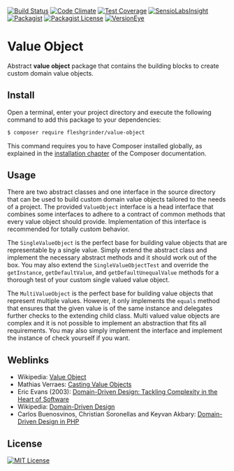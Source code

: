 [![Build Status](https://img.shields.io/travis/Fleshgrinder/php-value-object.svg?style=flat-square)](https://travis-ci.org/Fleshgrinder/php-value-object)
[![Code Climate](https://img.shields.io/codeclimate/github/Fleshgrinder/php-value-object/badges/gpa.svg?style=flat-square)](https://codeclimate.com/github/Fleshgrinder/php-value-object)
[![Test Coverage](https://img.shields.io/codeclimate/coverage/github/Fleshgrinder/php-value-object.svg?style=flat-square)](https://codeclimate.com/github/Fleshgrinder/php-value-object/coverage)
[![SensioLabsInsight](https://img.shields.io/sensiolabs/i/512975d9-5cd0-4f65-9334-31bbe732d6de.svg?style=flat-square)](https://insight.sensiolabs.com/projects/512975d9-5cd0-4f65-9334-31bbe732d6de)
[![Packagist](https://img.shields.io/packagist/v/Fleshgrinder/value-object.svg?style=flat-square)](https://packagist.org/packages/fleshgrinder/value-object)
[![Packagist License](https://img.shields.io/packagist/l/Fleshgrinder/value-object.svg?style=flat-square)](https://packagist.org/packages/fleshgrinder/value-object)
[![VersionEye](https://img.shields.io/versioneye/d/user/projects/560724b95a262f001a000169.svg?style=flat-square)](https://www.versioneye.com/user/projects/560724b95a262f001a000169)
# Value Object
Abstract **value object** package that contains the building blocks to create custom domain value objects.

## Install
Open a terminal, enter your project directory and execute the following command to add this package to your
 dependencies:

```bash
$ composer require fleshgrinder/value-object
```

This command requires you to have Composer installed globally, as explained in the
 [installation chapter](https://getcomposer.org/doc/00-intro.md) of the Composer documentation.

## Usage
There are two abstract classes and one interface in the source directory that can be used to build custom domain value
 objects tailored to the needs of a project. The provided `ValueObject` interface is a head interface that combines some
 interfaces to adhere to a contract of common methods that every value object should provide. Implementation of this
 interface is recommended for totally custom behavior.

The `SingleValueObject` is the perfect base for building value objects that are representable by a single value. Simply
 extend the abstract class and implement the necessary abstract methods and it should work out of the box. You may also
 extend the `SingleValueObjectTest` and override the `getInstance`, `getDefaultValue`, and `getDefaultUnequalValue`
 methods for a thorough test of your custom single valued value object.

The `MultiValueObject` is the perfect base for building value objects that represent multiple values. However, it only
 implements the `equals` method that ensures that the given value is of the same instance and delegates further checks
 to the extending child class. Multi valued value objects are complex and it is not possible to implement an abstraction
 that fits all requirements. You may also simply implement the interface and implement the instance of check yourself if
 you want.

## Weblinks
- Wikipedia: [Value Object](https://en.wikipedia.org/wiki/Value_object)
- Mathias Verraes: [Casting Value Objects](http://verraes.net/2013/02/casting-value-objects/)
- Eric Evans (2003): [Domain-Driven Design: Tackling Complexity in the Heart of Software](http://www.domaindrivendesign.org/books/evans_2003)
- Wikipedia: [Domain-Driven Design](https://en.wikipedia.org/wiki/Domain-driven_design)
- Carlos Buenosvinos, Christian Soronellas and Keyvan Akbary: [Domain-Driven Design in PHP](https://leanpub.com/ddd-in-php)

## License
[![MIT License](https://upload.wikimedia.org/wikipedia/commons/thumb/c/c3/License_icon-mit.svg/48px-License_icon-mit.svg.png)](https://opensource.org/licenses/MIT)
